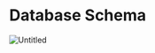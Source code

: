 # Database Schema

![Untitled](https://user-images.githubusercontent.com/93609855/175609866-08ca6c40-ea4f-40c4-94b3-5fe85a15cc98.png)
